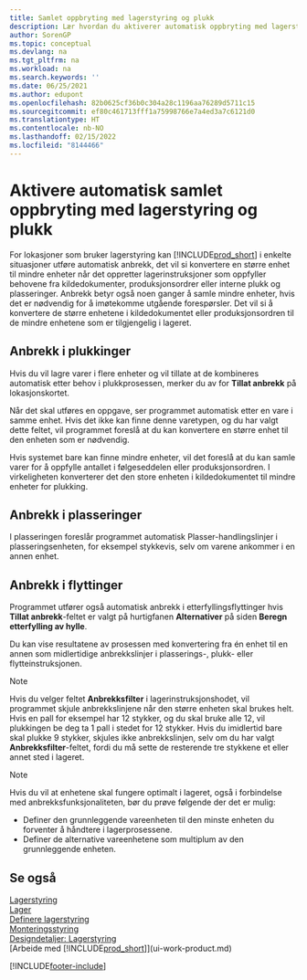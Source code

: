 ```yaml
---
title: Samlet oppbryting med lagerstyring og plukk
description: Lær hvordan du aktiverer automatisk oppbryting med lagerstyring og plukk samt anbrekk i plukkinger, plasseringer, flyttinger og mer.
author: SorenGP
ms.topic: conceptual
ms.devlang: na
ms.tgt_pltfrm: na
ms.workload: na
ms.search.keywords: ''
ms.date: 06/25/2021
ms.author: edupont
ms.openlocfilehash: 82b0625cf36b0c304a28c1196aa76289d5711c15
ms.sourcegitcommit: ef80c461713fff1a75998766e7a4ed3a7c6121d0
ms.translationtype: HT
ms.contentlocale: nb-NO
ms.lasthandoff: 02/15/2022
ms.locfileid: "8144466"
---
```

# <a name="enable-automatic-breaking-bulk-with-directed-put-away-and-pick"></a>Aktivere automatisk samlet oppbryting med lagerstyring og plukk
For lokasjoner som bruker lagerstyring kan [!INCLUDE[prod_short](includes/prod_short.md)] i enkelte situasjoner utføre automatisk anbrekk, det vil si konvertere en større enhet til mindre enheter når det oppretter lagerinstruksjoner som oppfyller behovene fra kildedokumenter, produksjonsordrer eller interne plukk og plasseringer. Anbrekk betyr også noen ganger å samle mindre enheter, hvis det er nødvendig for å imøtekomme utgående forespørsler. Det vil si å konvertere de større enhetene i kildedokumentet eller produksjonsordren til de mindre enhetene som er tilgjengelig i lageret.   

## <a name="breakbulking-in-picks"></a>Anbrekk i plukkinger  
Hvis du vil lagre varer i flere enheter og vil tillate at de kombineres automatisk etter behov i plukkprosessen, merker du av for **Tillat anbrekk** på lokasjonskortet.  

Når det skal utføres en oppgave, ser programmet automatisk etter en vare i samme enhet. Hvis det ikke kan finne denne varetypen, og du har valgt dette feltet, vil programmet foreslå at du kan konvertere en større enhet til den enheten som er nødvendig.  

Hvis systemet bare kan finne mindre enheter, vil det foreslå at du kan samle varer for å oppfylle antallet i følgeseddelen eller produksjonsordren. I virkeligheten konverterer det den store enheten i kildedokumentet til mindre enheter for plukking.  

## <a name="breakbulking-in-put-aways"></a>Anbrekk i plasseringer  
I plasseringen foreslår programmet automatisk Plasser-handlingslinjer i plasseringsenheten, for eksempel stykkevis, selv om varene ankommer i en annen enhet.  

## <a name="breakbulking-in-movements"></a>Anbrekk i flyttinger  
Programmet utfører også automatisk anbrekk i etterfyllingsflyttinger hvis **Tillat anbrekk**-feltet er valgt på hurtigfanen **Alternativer** på siden **Beregn etterfylling av hylle**.  

Du kan vise resultatene av prosessen med konvertering fra én enhet til en annen som midlertidige anbrekkslinjer i plasserings-, plukk- eller flytteinstruksjonen.  

> [!NOTE]  
>  Hvis du velger feltet **Anbrekksfilter** i lagerinstruksjonshodet, vil programmet skjule anbrekkslinjene når den større enheten skal brukes helt. Hvis en pall for eksempel har 12 stykker, og du skal bruke alle 12, vil plukkingen be deg ta 1 pall i stedet for 12 stykker. Hvis du imidlertid bare skal plukke 9 stykker, skjules ikke anbrekkslinjen, selv om du har valgt **Anbrekksfilter**-feltet, fordi du må sette de resterende tre stykkene et eller annet sted i lageret.  

> [!NOTE]  
>  Hvis du vil at enhetene skal fungere optimalt i lageret, også i forbindelse med anbrekksfunksjonaliteten, bør du prøve følgende der det er mulig:  
>   
> - Definer den grunnleggende vareenheten til den minste enheten du forventer å håndtere i lagerprosessene.  
> - Definer de alternative vareenhetene som multiplum av den grunnleggende enheten.  

## <a name="see-also"></a>Se også  
[Lagerstyring](warehouse-manage-warehouse.md)  
[Lager](inventory-manage-inventory.md)  
[Definere lagerstyring](warehouse-setup-warehouse.md)     
[Monteringsstyring](assembly-assemble-items.md)    
[Designdetaljer: Lagerstyring](design-details-warehouse-management.md)  
[Arbeide med [!INCLUDE[prod_short](includes/prod_short.md)]](ui-work-product.md)  


[!INCLUDE[footer-include](includes/footer-banner.md)]